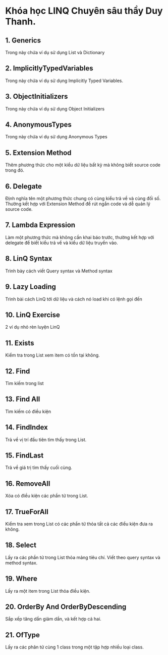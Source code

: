 # Khóa học LINQ Chuyên sâu thầy Duy Thanh.
## 1. Generics

Trong này chứa ví dụ sử dụng List và Dictionary

## 2. ImplicitlyTypedVariables

Trong này chứa ví dụ sử dụng Implicitly Typed Variables.

## 3. ObjectInitializers

Trong này chứa ví dụ sử dụng Object Initializers

## 4. AnonymousTypes

Trong này chứa ví dụ sử dụng Anonymous Types

## 5. Extension Method

Thêm phương thức cho một kiểu dữ liệu bất kỳ mà không biết source code trong đó.

## 6. Delegate

Định nghĩa tên một phương thức chung có cùng kiểu trả về và cùng đối số. Thường kết hợp với Extension Method để rút ngắn code và dễ quản lý source code.

## 7. Lambda Expression

Làm một phương thức mà không cần khai báo trước, thường kết hợp với delegate để biết kiểu trả về và kiểu dữ liệu truyền vào.

## 8. LinQ Syntax

Trình bày cách viết Query syntax và Method syntax

## 9. Lazy Loading

Trình bài cách LinQ tới dữ liệu và cách nó load khi có lệnh gọi đến

## 10. LinQ Exercise

2 ví dụ nhỏ rèn luyện LinQ

## 11. Exists

Kiểm tra trong List xem item có tồn tại không.

## 12. Find

Tìm kiếm trong list

## 13. Find All

Tìm kiếm có điều kiện

## 14. FindIndex

Trả về vị trí đầu tiên tìm thấy trong List.

## 15. FindLast

Trả về giá trị tìm thấy cuối cùng.

## 16. RemoveAll

Xóa có điều kiện các phần tử trong List.

## 17. TrueForAll

Kiểm tra xem trong List có các phần tử thỏa tất cả các điều kiện đưa ra không.

## 18. Select

Lấy ra các phần tử trong List thỏa mảng tiêu chí. Viết theo query syntax và method syntax.

## 19. Where

Lấy ra một item trong List thỏa điều kiện.

## 20. OrderBy And OrderByDescending

Sắp xếp tăng dần giảm dần, và kết hợp cả hai.

## 21. OfType

Lấy ra các phân tử cùng 1 class trong một tập hợp nhiều loại class.
